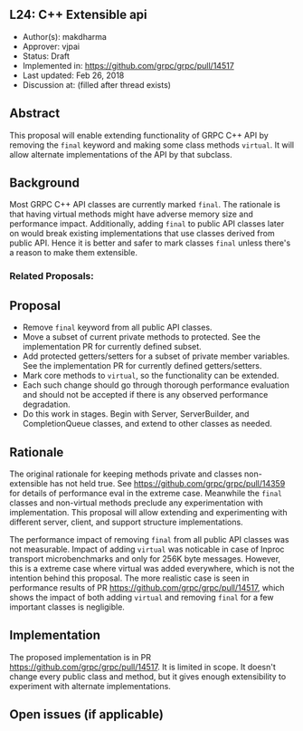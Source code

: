 L24: C++ Extensible api
-----------------------
* Author(s): makdharma
* Approver: vjpai
* Status: Draft
* Implemented in: https://github.com/grpc/grpc/pull/14517
* Last updated: Feb 26, 2018
* Discussion at: <google group thread> (filled after thread exists)

## Abstract

This proposal will enable extending functionality of GRPC C++ API by removing
the `final` keyword and making some class methods `virtual`. It will allow
alternate implementations of the API by that subclass.

## Background

Most GRPC C++ API classes are currently marked `final`. The rationale is that
having virtual methods might have adverse memory size and performance impact.
Additionally, adding `final` to public API classes later on would break existing
implementations that use classes derived from public API. Hence it is better and
safer to mark classes `final` unless there's a reason to make them extensible.

### Related Proposals:

## Proposal

* Remove `final` keyword from all public API classes.
* Move a subset of current private methods to protected. See the implementation
  PR for currently defined subset.
* Add protected getters/setters for a subset of private member variables. See
  the implementation PR for currently defined getters/setters.
* Mark core methods to `virtual`, so the functionality can be extended.
* Each such change should go through thorough performance evaluation and should not
  be accepted if there is any observed performance degradation.
* Do this work in stages. Begin with Server, ServerBuilder, and CompletionQueue
  classes, and extend to other classes as needed.


## Rationale

The original rationale for keeping methods private and classes non-extensible
has not held true. See https://github.com/grpc/grpc/pull/14359 for details of
performance eval in the extreme case. Meanwhile the `final` classes and
non-virtual methods preclude any experimentation with implementation. This
proposal will allow extending and experimenting with different server, client,
and support structure implementations.

The performance impact of removing `final` from all public
API classes was not measurable. Impact of adding `virtual` was noticable in
case of Inproc transport microbenchmarks and only for 256K byte messages.
However, this is a extreme case where virtual was added everywhere, which is not
the intention behind this proposal. The more realistic case is seen in
performance results of PR https://github.com/grpc/grpc/pull/14517, which shows
the impact of both adding `virtual` and removing `final` for a few
important classes is negligible.


## Implementation

The proposed implementation is in PR https://github.com/grpc/grpc/pull/14517.
It is limited in scope. It doesn't change every public class and method, but it
gives enough extensibility to experiment with alternate implementations.

## Open issues (if applicable)
